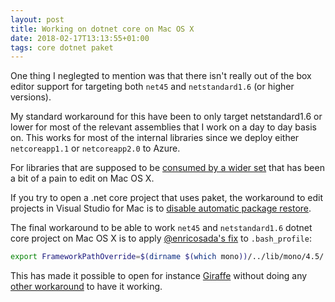 ```yaml
---
layout: post
title: Working on dotnet core on Mac OS X
date: 2018-02-17T13:13:55+01:00
tags: core dotnet paket
---
```


One thing I neglegted to mention was that there isn't really out of the box editor support for targeting both `net45` and `netstandard1.6` (or higher versions). 

My standard workaround for this have been to only target netstandard1.6 or lower for most of the relevant assemblies that I work on a day to day basis on. This works for most of the internal libraries since we deploy either `netcoreapp1.1` or `netcoreapp2.0` to Azure.

For libraries that are supposed to be [consumed by a wider set](https://github.com/gusty/FSharpPlus/blob/master/src/FSharpPlus/FSharpPlus.fsproj#L4) that has been a bit of a pain to edit on Mac OS X. 

If you try to open a .net core project that uses paket, the workaround to edit projects in Visual Studio for Mac is to [disable automatic package restore](https://developercommunity.visualstudio.com/content/problem/189500/visual-studio-for-mac-can-not-build-net-core-proje.html?childToView=191340).

The final workaround to be able to work `net45` and `netstandard1.6` dotnet core project on Mac OS X is to apply [@enricosada's fix](https://github.com/enricosada/dotnet-proj-info/blob/master/.travis.yml#L6-L8) to `.bash_profile`:

```bash
export FrameworkPathOverride=$(dirname $(which mono))/../lib/mono/4.5/
```

This has made it possible to open for instance [Giraffe](https://github.com/giraffe-fsharp/Giraffe) without doing any [other workaround](https://github.com/wallymathieu/Giraffe/tree/mono) to have it working.
